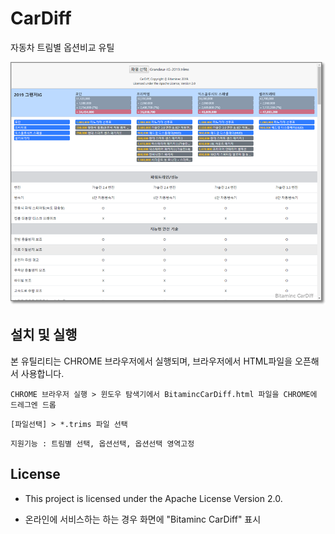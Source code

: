 # CarDiff
자동차 트림별 옵션비교 유틸

<img src="https://github.com/Bitaminc/CarDiff/blob/master/screen_capture.png?raw=true">

## 설치 및 실행

본 유틸리티는 CHROME 브라우저에서 실행되며, 브라우저에서 HTML파일을 오픈해서 사용합니다.


```
CHROME 브라우저 실행 > 윈도우 탐색기에서 BitamincCarDiff.html 파일을 CHROME에 드레그엔 드롭
```
```
[파일선택] > *.trims 파일 선택
```
```
지원기능 : 트림별 선택, 옵션선택, 옵션선택 영역고정
```

## License

+ This project is licensed under the Apache License Version 2.0.

+ 온라인에 서비스하는 하는 경우 화면에 "Bitaminc CarDiff" 표시

